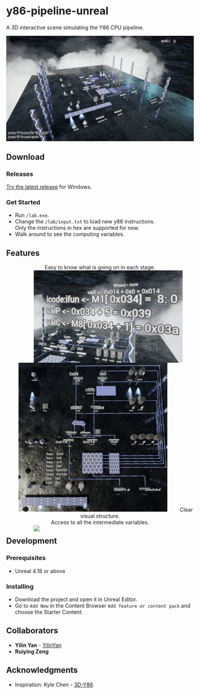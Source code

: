 # y86-pipeline-unreal
A 3D interactive scene simulating the Y86 CPU pipeline.

<div align = "center">
  <img width = 700 src='/Pictures/4.png' align = "center"/>
</div>

## Download

### Releases
[Try the latest release](https://github.com/YilinYan/y86-pipeline-unreal/releases) for Windows.

### Get Started
- Run ```/lab.exe```.
- Change the ```/lab/input.txt``` to load new y86 instructions.</br>
Only the instructions in hex are supported for now.
- Walk around to see the computing variables.

## Features
<div align = "center">
Easy to know what is going on in each stage.
<img width = 400 hspace="30" src='/Pictures/3.png' align = "right" />
</div>

<div align = "center">
<img width = 400 hspace="30" src='/Pictures/1.png' />
Clear visual structure.
</div>

<div align = "center">
Access to all the intermediate variables.
<image width = 400 hspace="30" src='/Pictures/2.png' align="right" />
</div>


## Development
### Prerequisites
- Unreal 4.18 or above

### Installing

- Download the project and open it in Unreal Editor.
- Go to ```Add New``` in the Content Browser ```Add feature or content pack``` and choose the Starter Content.

## Collaborators

* **Yilin Yan** - [YilinYan](https://github.com/YilinYan)
* **Ruiying Zeng**


## Acknowledgments

* Inspiration: Kyle Chen - [3D-Y86](https://github.com/chenkaiyu1997/3D-Y86)
